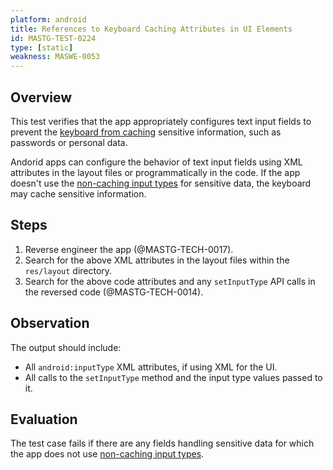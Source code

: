```yaml
---
platform: android
title: References to Keyboard Caching Attributes in UI Elements
id: MASTG-TEST-0224
type: [static]
weakness: MASWE-0053
---
```


## Overview

This test verifies that the app appropriately configures text input fields to prevent the [keyboard from caching](../../../Document/0x05d-Testing-Data-Storage.md#keyboard-cache) sensitive information, such as passwords or personal data.

Andorid apps can configure the behavior of text input fields using XML attributes in the layout files or programmatically in the code. If the app doesn't use the [non-caching input types](../../../Document/0x05d-Testing-Data-Storage.md#non-caching-input-types) for sensitive data, the keyboard may cache sensitive information.

## Steps

1. Reverse engineer the app (@MASTG-TECH-0017).
2. Search for the above XML attributes in the layout files within the `res/layout` directory.
3. Search for the above code attributes and any `setInputType` API calls in the reversed code (@MASTG-TECH-0014).

## Observation

The output should include:

- All `android:inputType` XML attributes, if using XML for the UI.
- All calls to the `setInputType` method and the input type values passed to it.

## Evaluation

The test case fails if there are any fields handling sensitive data for which the app does not use [non-caching input types](../../../Document/0x05d-Testing-Data-Storage.md#keyboard-cache).